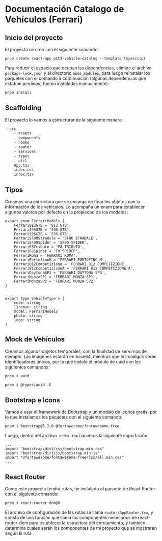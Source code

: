 # Documentación Catalogo de Vehículos (Ferrari)

## Inicio del proyecto

El proyecto se creo con el siguiente comando:

```txt
pnpm create react-app p1t3-vehicle-catalog --template typescript
```

Para reducir el espacio que ocupan las dependencias, elimine el archivo `package-lock.json` y el directorio `node_modules`, para luego reinstalar los paquetes con el comando a continuación (algunas dependencias que estaban perdidas, fueron instaladas manualmente):

```txt
pnpm install
```

## Scaffolding

El proyecto lo vamos a estructurar de la siguiente manera:

```txt
- src
    - assets
    - components
    - hooks
    - router
    - services
    - types
    - util
    App.tsx
    index.css
    index.tsx
```

## Tipos

Creamos una estructura que se encarga de tipar los objetos con la información de los vehiculos. Lo acompaña un enum para establecer algunos valores por defecto en la propiedad de los modelos:

```tsx
export enum FerrariModels {
    Ferrari812GTS = '812 GTS',
    Ferrari296GTB = '296 GTB',
    Ferrari296GTS = '296 GTS',
    FerrariSF90Stradale = 'SF90 STRADALE',
    FerrariSF90Spider = 'SF90 SPIDER',
    FerrariF8Tributo = 'F8 TRIBUTO',
    FerrariF8Spider = 'F8 SPIDER',
    FerrariRoma = 'FERRARI ROMA',
    FerrariPortofinoM = 'FERRARI PORTOFINO M',
    Ferrari812Competizione = 'FERRARI 812 COMPETIZIONE',
    Ferrari812CompetizioneA = 'FERRARI 812 COMPETIZIONE A',
    FerrariDaytonaSP3 = 'FERRARI DAYTONA SP3',
    FerrariMonzaSP1 = 'FERRARI MONZA SP1',
    FerrariMonzaSP2 = 'FERRARI MONZA SP2'
}


export type VehicleType = {
    code: string
    license: string
    model: FerrariModels
    photo: string
    logo: string
}
```

## Mock de Vehículos

Creamos algunos objetos temporales, con la finalidad de servirnos de ejemplo. Las imágenes estarán en base64, mientras que los códigos serán identificadores únicos, por lo que instalo el módulo de uuid con los siguientes comandos:

```txt
pnpm i uuid
```

```txt
pnpm i @types/uuid -D
```

## Bootstrap e Icons

Vamos a usar el framework de Bootstrap y un modulo de iconos gratis, por lo que instalamos los paquetes con el siguiente comando:

```txt
pnpm i bootstrap@5.2.0 @fortawesome/fontawesome-free
```

Luego, dentro del archivo `index.tsx` hacemos la siguiente importación:

```tsx
...
import "bootstrap/dist/css/bootstrap.min.css"
import "bootstrap/dist/js/bootstrap.min.js"
import "@fortawesome/fontawesome-free/css/all.min.css"
...
```

## React Router

Como este proyecto tendrá rutas, he instalado el paquete de React Router con el siguiente comando:

```txt
pnpm i react-router-dom@6
```

El archivo de configuración de las rutas se llama `router/AppRouter.tsx`, y consta de una función que llama los componentes necesarios de react-router-dom para establecer la estructura del enrutamiento, y también determina cuales serán los componentes de mi proyecto que se mostrarán según la ruta.

```tsx

```
